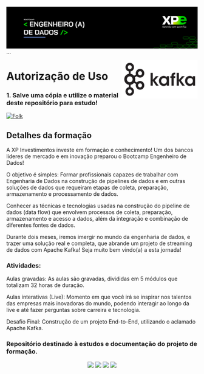 <img align="right" src="https://raw.githubusercontent.com/araujoeverton/XP_Bootcamp_Engenharia_de_Dados/main/assets/bootcamp-engenheiro-de-dados-xp.jpg" width="1080"/> ...



<img align="right" src="https://raw.githubusercontent.com/araujoeverton/XP_Bootcamp_Engenharia_de_Dados/main/assets/Apache_kafka_wordtype.svg" width="200"/>

# Autorização de Uso
### 1. Salve uma cópia e utilize o material deste repositório para estudo!
<a href="https://github.com//araujoeverton/XP_Bootcamp_Engenharia_de_Dados//fork">
    <img alt="Folk" title="Fork Button" src="https://shields.io/badge/-DAR%20FORK-red.svg?&style=for-the-badge&logo=github&logoColor=white"/></a>


## Detalhes da formação

A XP Investimentos investe em formação e conhecimento! Um dos bancos líderes de mercado e em inovação preparou o Bootcamp Engenheiro de Dados!

O objetivo é simples: Formar profissionais capazes de trabalhar com Engenharia de Dados na construção de pipelines de dados e em outras soluções de dados que requeiram etapas de coleta, preparação, armazenamento e processamento de dados.

Conhecer as técnicas e tecnologias usadas na construção do pipeline de dados (data flow) que envolvem processos de coleta, preparação, armazenamento e acesso a dados, além da integração e combinação de diferentes fontes de dados.

Durante dois meses, iremos imergir no mundo da engenharia de dados, e trazer uma solução real e completa, que abrande um projeto de streaming de dados com Apache Kafka!
Seja muito bem vindo(a) a esta jornada!

### Atividades:

Aulas gravadas: As aulas são gravadas, divididas em 5 módulos que totalizam 32 horas de duração.

Aulas interativas (Live): Momento em que você irá se inspirar nos talentos das empresas mais inovadoras do mundo, podendo interagir ao longo da live e até fazer perguntas sobre carreira e tecnologia.

Desafio Final: Construção de um projeto End-to-End, utilizando o aclamado Apache Kafka.



### Repositório destinado à estudos e documentação do projeto de formação.


<div align="center">
  <p>
      <img src="https://img.shields.io/github/languages/count/alexklenio/DIO-dotnet-developer"/>
      <img src="https://img.shields.io/github/repo-size/alexklenio/DIO-dotnet-developer"/>
      <img src="https://img.shields.io/github/last-commit/alexklenio/DIO-dotnet-developer"/>
      <img src="https://img.shields.io/github/issues/alexklenio/DIO-dotnet-developer"/>
  </p> 
</div>


